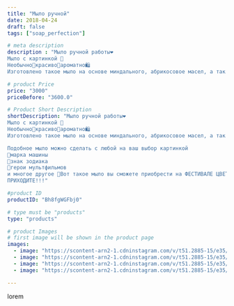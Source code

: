 ```yaml
---
title: "Мыло ручной"
date: 2018-04-24
draft: false
tags: ["soap_perfection"]

# meta description
description : "Мыло ручной работы❤️
Мыло с картинкой 🧡
Необычно🔅красиво🔅ароматно🛍️
Изготовлено такое мыло на основе миндального, абрикосовое масел, а так же масло авокадо, с ф"

# product Price
price: "3000"
priceBefore: "3600.0"

# Product Short Description
shortDescription: "Мыло ручной работы❤️
Мыло с картинкой 🧡
Необычно🔅красиво🔅ароматно🛍️
Изготовлено такое мыло на основе миндального, абрикосовое масел, а так же масло авокадо, с фруктовым и цветочным ароматом.

Подобное мыло можно сделать с любой на ваш выбор картинкой
🔅марка машины
🔅знак зодиака
🔅герои мультфильмов
и многое другое 🎀Вот такое мыло вы сможете приобрести на ФЕСТИВАЛЕ ЦВЕТОВ!!!
ПРИХОДИТЕ!!!"

#product ID
productID: "Bh8fgWGFbj0"

# type must be "products"
type: "products"

# product Images
# first image will be shown in the product page
images:
  - image: "https://scontent-arn2-1.cdninstagram.com/v/t51.2885-15/e35/30841964_1911841222440013_5609982107603435520_n.jpg?se=7&tp=1&_nc_ht=scontent-arn2-1.cdninstagram.com&_nc_cat=101&_nc_ohc=CzIrmA4vqusAX_FBYoJ&ccb=7-4&oh=446b5bf973fcf8d05d4c5aa3ee1d2e36&oe=6082E98D&ig_cache_key=MTc2NDQxOTU4ODU4ODk0OTkwNQ%3D%3D.2-ccb7-4"
  - image: "https://scontent-arn2-1.cdninstagram.com/v/t51.2885-15/e35/30592291_208916166376227_7738604681600958464_n.jpg?se=7&tp=1&_nc_ht=scontent-arn2-1.cdninstagram.com&_nc_cat=103&_nc_ohc=WBOUs9u9xlYAX8HdPK9&ccb=7-4&oh=ad56e4a0551653a5ffd9281244b47ee8&oe=6082425D&ig_cache_key=MTc2NDQxOTU5NzE2MjA5NDExMQ%3D%3D.2-ccb7-4"
  - image: "https://scontent-arn2-1.cdninstagram.com/v/t51.2885-15/e35/30591058_173267123272089_4412481848941215744_n.jpg?se=7&tp=1&_nc_ht=scontent-arn2-1.cdninstagram.com&_nc_cat=109&_nc_ohc=4HrNQDJVEEIAX_GV5Ac&ccb=7-4&oh=b83ac190774f10ade4e864c73c3bcc97&oe=60846E6C&ig_cache_key=MTc2NDQxOTYwNTg0NDIyNzcwNg%3D%3D.2-ccb7-4"
  - image: "https://scontent-arn2-1.cdninstagram.com/v/t51.2885-15/e35/30591707_202489613864366_5177432618328653824_n.jpg?se=7&tp=1&_nc_ht=scontent-arn2-1.cdninstagram.com&_nc_cat=102&_nc_ohc=eRS78-cq2bQAX87Ap2F&ccb=7-4&oh=0ca978f1e1751f5dffbdd111107d68c4&oe=6084459A&ig_cache_key=MTc2NDQxOTYxNDY2MDczMzUxOA%3D%3D.2-ccb7-4"

---
```

lorem
